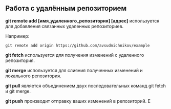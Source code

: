 ## Работа с удалённым репозиторием

**git remote add [имя_удаленного_репозитория] [адрес]** используется для добавления связанных удаленных репозиториев.

Например:
```bash=
git remote add origin https://github.com/avsudnichnikov/example
```

**git fetch** используется для получения изменений с удаленного репозитория. 

**git merge** используется для слияния полученных изменений и локального репозитория.

**git pull** является объединением двух последовательных команд git fetch и git merge.

**git push** производит отправку ваших изменений в репозиторий. Е